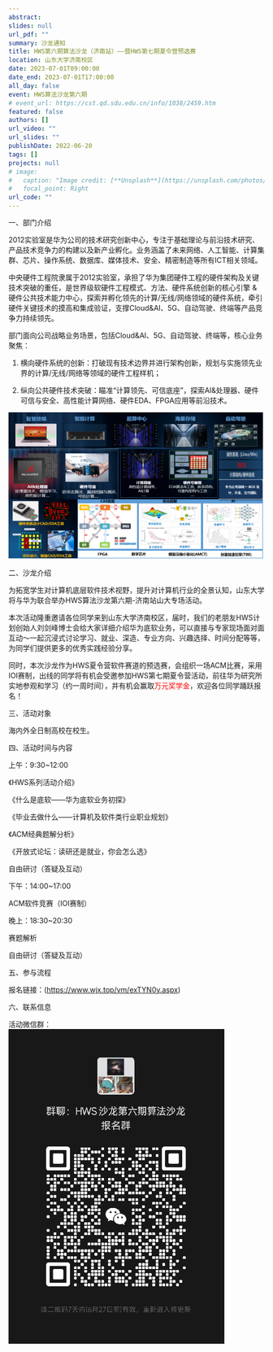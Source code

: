 ```yaml
---
abstract: 
slides: null
url_pdf: ""
summary: 沙龙通知
title: HWS第六期算法沙龙（济南站）——暨HWS第七期夏令营预选赛
location: 山东大学济南校区
date: 2023-07-01T09:00:00
date_end: 2023-07-01T17:00:00
all_day: false
event: HWS算法沙龙第六期
# event_url: https://cst.qd.sdu.edu.cn/info/1038/2459.htm
featured: false
authors: []
url_video: ""
url_slides: ""
publishDate: 2022-06-20
tags: []
projects: null
# image:
#   caption: "Image credit: [**Unsplash**](https://unsplash.com/photos/bzdhc5b3Bxs)"
#   focal_point: Right
url_code: ""
---
```




一、部门介绍

2012实验室是华为公司的技术研究创新中心，专注于基础理论与前沿技术研究、产品技术竞争力的构建以及新产业孵化。业务涵盖了未来网络、人工智能、计算集群、芯片、操作系统、数据库、媒体技术、安全、精密制造等所有ICT相关领域。

中央硬件工程院隶属于2012实验室，承担了华为集团硬件工程的硬件架构及关键技术突破的重任，是世界级软硬件工程模式、方法、硬件系统创新的核心引擎 & 硬件公共技术能力中心，探索并孵化领先的计算/无线/网络领域的硬件系统，牵引硬件关键技术的摸高和集成验证，支撑Cloud&AI、5G、自动驾驶、终端等产品竞争力持续领先。

部门面向公司战略业务场景，包括Cloud&AI、5G、自动驾驶、终端等，核心业务聚焦：

1. 横向硬件系统的创新：打破现有技术边界并进行架构创新，规划与实施领先业界的计算/无线/网络等领域的硬件工程样机；

2. 纵向公共硬件技术突破：瞄准“计算领先、可信底座”，探索AI&处理器、硬件可信与安全、高性能计算网络、硬件EDA、FPGA应用等前沿技术。

![](图片1.png)

二、沙龙介绍

为拓宽学生对计算机底层软件技术视野，提升对计算机行业的全景认知，山东大学将与华为联合举办HWS算法沙龙第六期-济南站山大专场活动。

本次活动隆重邀请各位同学来到山东大学济南校区，届时，我们的老朋友HWS计划创始人刘剑峰博士会给大家详细介绍华为底软业务，可以直接与专家现场面对面互动～一起沉浸式讨论学习、就业、深造、专业方向、兴趣选择、时间分配等等，为同学们提供更多的优秀实践经验分享。

同时，本次沙龙作为HWS夏令营软件赛道的预选赛，会组织一场ACM比赛，采用IOI赛制，出线的同学将有机会受邀参加HWS第七期夏令营活动，前往华为研究所实地参观和学习（约一周时间），并有机会赢取<font color='red'>万元奖学金</font>，欢迎各位同学踊跃报名！

三、活动对象

海内外全日制高校在校生。

四、活动时间与内容

上午：9:30~12:00

  《HWS系列活动介绍》

  《什么是底软——华为底软业务初探》

  《毕业去做什么——计算机及软件类行业职业规划》

  《ACM经典题解分析》

  《开放式论坛：读研还是就业，你会怎么选》

  自由研讨（答疑及互动）


下午：14:00~17:00

  ACM软件竞赛（IOI赛制）

晚上：18:30~20:30

  赛题解析

  自由研讨（答疑及互动）


五、参与流程

报名链接：(https://www.wjx.top/vm/exTYN0y.aspx)

六、联系信息

活动微信群：
    ![](wx.png)